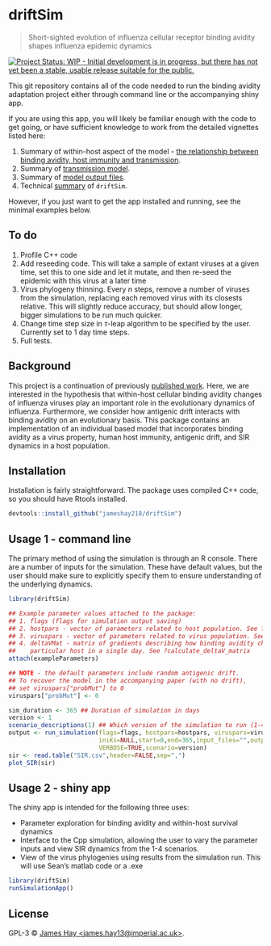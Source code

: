 # driftSim
> Short-sighted evolution of influenza cellular receptor binding avidity shapes influenza epidemic dynamics


[![Project Status: WIP - Initial development is in progress, but there has not yet been a stable, usable release suitable for the public.](http://www.repostatus.org/badges/latest/wip.svg)](http://www.repostatus.org/#wip)

This git repository contains all of the code needed to run the binding avidity adaptation project either through command line or the accompanying shiny app.

If you are using this app, you will likely be familiar enough with the code to get going, or have sufficient knowledge to work from the detailed vignettes listed here:

1. Summary of within-host aspect of the model - [the relationship between binding avidity, host immunity and transmission](https://jameshay218.github.io/driftSim/inst/doc/science.html).
2. Summary of [transmission model](https://jameshay218.github.io/driftSim/inst/doc/transmission_model.html).
3. Summary of [model output files](https://jameshay218.github.io/driftSim/inst/doc/outputs.html).
4. Technical [summary](https://jameshay218.github.io/driftSim/inst/doc/technical.html) of `driftSim`.

However, if you just want to get the app installed and running, see the minimal examples below.

## To do
1. Profile C++ code
2. Add reseeding code. This will take a sample of extant viruses at a given time, set this to one side and let it mutate, and then re-seed the epidemic with this virus at a later time
3. Virus phylogeny thinning. Every *n* steps, remove a number of viruses from the simulation, replacing each removed virus with its closests relative. This will slightly reduce accuracy, but should allow longer, bigger simulations to be run much quicker.
4. Change time step size in $\tau$-leap algorithm to be specified by the user. Currently set to 1 day time steps.
5. Full tests.

## Background
This project is a continuation of previously [published work](https://www.ncbi.nlm.nih.gov/pmc/articles/PMC3678328/). Here, we are interested in the hypothesis that within-host cellular binding avidity changes of influenza viruses play an important role in the evolutionary dynamics of influenza. Furthermore, we consider how antigenic drift interacts with binding avidity on an evolutionary basis. This package contains an implementation of an individual based model that incorporates binding avidity as a virus property, human host immunity, antigenic drift, and SIR dynamics in a host population.

## Installation
Installation is fairly straightforward. The package uses compiled C++ code, so you should have Rtools installed.

```r
devtools::install_github("jameshay218/driftSim")
```

## Usage 1 - command line
The primary method of using the simulation is through an R console. There are a number of inputs for the simulation. These have default values, but the user should make sure to explicitly specify them to ensure understanding of the underlying dynamics.
```r
library(driftSim)

## Example parameter values attached to the package:
## 1. flags (flags for simulation output saving)
## 2. hostpars - vector of parameters related to host population. See ?exampleParameters
## 3. viruspars - vector of parameters related to virus population. See ?exampleParameters
## 4. deltaVMat - matrix of gradients describing how binding avidity changes within a 
##    particular host in a single day. See ?calculate_deltaV_matrix
attach(exampleParameters)

## NOTE - the default parameters include random antigenic drift.
## To recover the model in the accompanying paper (with no drift),
## set viruspars["probMut"] to 0
viruspars["probMut"] <- 0

sim_duration <- 365 ## Duration of simulation in days
version <- 1
scenario_descriptions(1) ## Which version of the simulation to run (1-4)
output <- run_simulation(flags=flags, hostpars=hostpars, viruspars=viruspars, deltaVMat=deltaVMat,
                         iniKs=NULL,start=0,end=365,input_files="",output_files=c("SIR.csv","","","","",""),
                         VERBOSE=TRUE,scenario=version)
sir <- read.table("SIR.csv",header=FALSE,sep=",")
plot_SIR(sir)
```

## Usage 2 - shiny app
The shiny app is intended for the following three uses:
* Parameter exploration for binding avidity and within-host survival dynamics
* Interface to the Cpp simulation, allowing the user to vary the parameter inputs and view SIR dynamics from the 1-4 scenarios.
* View of the virus phylogenies using results from the simulation run. This will use Sean’s matlab code or a .exe
```r
library(driftSim)
runSimulationApp()
```

## License

GPL-3 © [James Hay &lt;james.hay13@imperial.ac.uk&gt;](https://github.com/).

